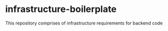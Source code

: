 # infrastructure-boilerplate
This repository comprises of infrastructure requirements for backend code
